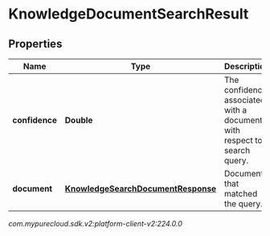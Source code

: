 # KnowledgeDocumentSearchResult


## Properties

| Name | Type | Description | Notes |
| ------------ | ------------- | ------------- | ------------- |
| **confidence** | **Double** | The confidence associated with a document with respect to a search query. |  [optional] |
| **document** | [**KnowledgeSearchDocumentResponse**](KnowledgeSearchDocumentResponse) | Document that matched the query. |  [optional] |




_com.mypurecloud.sdk.v2:platform-client-v2:224.0.0_
